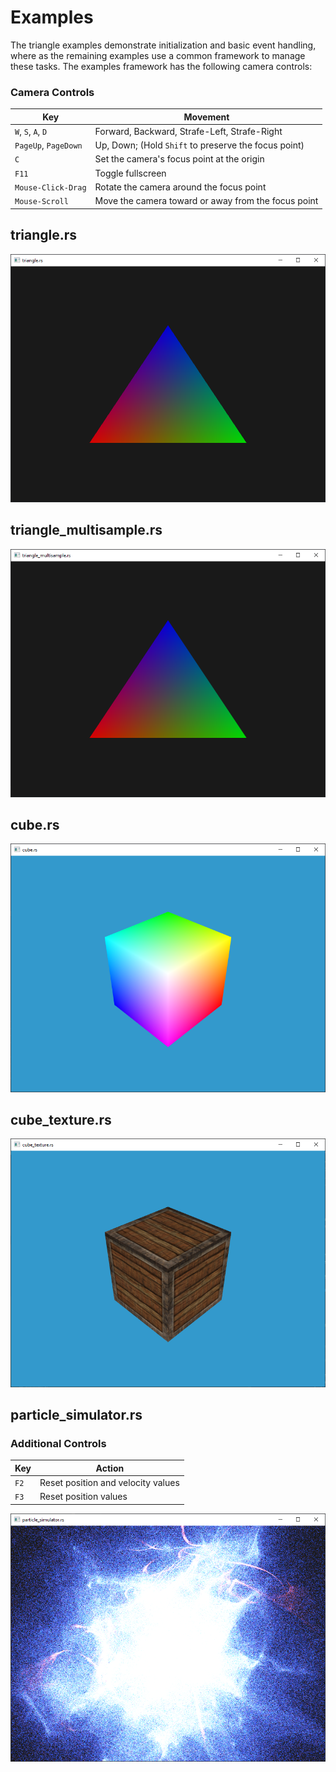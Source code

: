 # Examples

The triangle examples demonstrate initialization and basic event
handling, where as the remaining examples use a common framework to
manage these tasks. The examples framework has the following camera
controls:

### Camera Controls

|Key|Movement| 
|---|---| 
|`W`, `S`, `A`, `D`|Forward, Backward, Strafe-Left, Strafe-Right|
|`PageUp`, `PageDown`|Up, Down; (Hold `Shift` to preserve the focus point)|
|`C`|Set the camera's focus point at the origin|
|`F11`|Toggle fullscreen|
|`Mouse-Click-Drag`|Rotate the camera around the focus point|
|`Mouse-Scroll`|Move the camera toward or away from the focus point|

## triangle.rs

![triangle.rs](screenshots/triangle.png)


## triangle_multisample.rs

![triangle_multisample.rs](screenshots/triangle_multisample.png)


## cube.rs

![cube.rs](screenshots/cube.png)


## cube_texture.rs

![cube_texture.rs](screenshots/cube_texture.png)

## particle_simulator.rs

### Additional Controls

|Key|Action| 
|---|---| 
|`F2`|Reset position and velocity values|
|`F3`|Reset position values|

![particle_simulator.rs](screenshots/particle_simulator.png)
